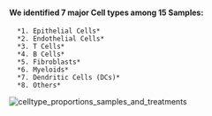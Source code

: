 #### We identified 7 major Cell types among 15 Samples:
      *1. Epithelial Cells*
      *2. Endothelial Cells*
      *3. T Cells*
      *4. B Cells*
      *5. Fibroblasts*
      *6. Myeloids*
      *7. Dendritic Cells (DCs)*
      *8. Others*



![celltype_proportions_samples_and_treatments](https://github.com/user-attachments/assets/a3ceb6c1-4def-438e-9590-3cc7faafae68)


